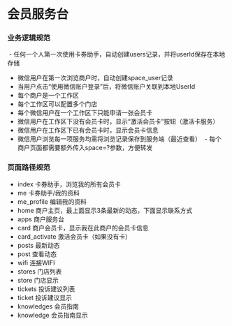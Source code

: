 # 会员服务台

### 业务逻辑规范
  - 任何一个人第一次使用卡券助手，自动创建users记录，并将userId保存在本地存储
  - 微信用户在第一次浏览商户时，自动创建space_user记录
  - 当用户点击“使用微信账户登录”后，将微信账户关联到本地UserId
  - 每个商户是一个工作区
  - 每个工作区可以配置多个门店
  - 每个微信用户在一个工作区下只能申请一张会员卡
  - 微信用户在工作区下没有会员卡时，显示“激活会员卡”按钮（激活卡服务）
  - 微信用户在工作区下已有会员卡时，显示会员卡信息
  - 微信用户浏览每一项服务均需将浏览记录保存到服务端（最近查看）
  - 每个商户页面都需要额外传入space=?参数，方便转发

### 页面路径规范
- index 卡券助手，浏览我的所有会员卡
- me 卡券助手/我的资料
- me_profile 编辑我的资料
- home 商户主页，最上面显示3条最新的动态，下面显示联系方式
- apps 商户服务台
- card 商户会员卡，显示我在此商户的会员卡信息
- card_activate 激活会员卡（如果没有卡）
- posts 最新动态
- post 查看动态
- wifi 连接WIFI
- stores 门店列表
- store 门店显示
- tickets 投诉建议列表
- ticket 投诉建议显示
- knowledges 会员指南
- knowledge 会员指南显示
